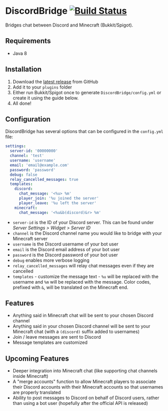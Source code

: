 # DiscordBridge [![Build Status](https://travis-ci.org/the-obsidian/DiscordBridge.svg?branch=master)](https://travis-ci.org/the-obsidian/DiscordBridge)

Bridges chat between Discord and Minecraft (Bukkit/Spigot).

## Requirements

* Java 8

## Installation

1. Download the [latest release](https://github.com/the-obsidian/DiscordBridge/releases) from GitHub
1. Add it to your `plugins` folder
1. Either run Bukkit/Spigot once to generate `DiscordBridge/config.yml` or create it using the guide below.
1. All done!

## Configuration

DiscordBridge has several options that can be configured in the `config.yml` file:

```yaml
settings:
  server-id: '00000000'
  channel: 'test'
  username: 'username'
  email: 'email@example.com'
  password: 'password'
  debug: false
  relay_cancelled_messages: true
  templates:
    discord:
      chat_message: '<%u> %m'
      player_join: '%u joined the server'
      player_leave: '%u left the server'
    minecraft:
      chat_message: '<%u&b(discord)&r> %m'
```

* `server-id` is the ID of your Discord server.  This can be found under *Server Settings > Widget > Server ID*
* `channel` is the Discord channel name you would like to bridge with your Minecraft server
* `username` is the Discord username of your bot user
* `email` is the Discord email address of your bot user
* `password` is the Discord password of your bot user
* `debug` enables more verbose logging
* `relay_cancelled_messages` will relay chat messages even if they are cancelled
* `templates` - customize the message text - `%u` will be replaced with the username and `%m` will be replaced with the message.  Color codes, prefixed with `&`, will be translated on the Minecraft end.

## Features

* Anything said in Minecraft chat will be sent to your chosen Discord channel
* Anything said in your chosen Discord channel will be sent to your Minecraft chat (with a `(discord)` suffix added to usernames)
* Join / leave messages are sent to Discord
* Message templates are customized

## Upcoming Features

* Deeper integration into Minecraft chat (like supporting chat channels inside Minecraft)
* A "merge accounts" function to allow Minecraft players to associate their Discord accounts with their Minecraft accounts so that usernames are properly translated
* Ability to post messages to Discord on behalf of Discord users, rather than using a bot user (hopefully after the official API is released)
